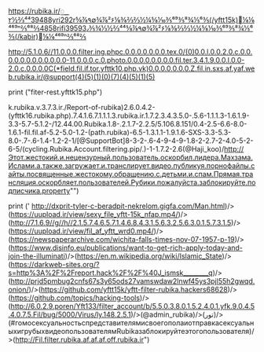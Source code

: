 https://rubika.ir/꯭۲‌½⅔⁴⁴39488yri292r⅝⅞۹∅¾⅞²۶⅛⅜⅔⅔½¼⅝⅒⅗⁶⁹⅗⁸¾⅕⁶⅗(/yftt15k)⅛َ⅙⁴⁶⁹ⁿ⅖⁶⁸⅖4858rifi39593٫⅗¾⅓½⅔⁴⁴⅝⅞۹∅¾⅞²۶⅛⅜⅔⅔½¼⅝⅒⅗⁶⁹⅗⁸¾⅕⁶⅗(/kabir)⅛َ⅙⁴⁶⁹ⁿ⅖⁶⁸⅖

http://5.1.0.6//11.0.0.0.filter.ing.phpc.0.0.0.0.0.0.0.tex.0/(0)0.0.l.0.0.2.0.c.0.0.0.0.0.0.0.0.0.0.0.0-11.0.0.0.c.0.photo.0.0.0.0.0.0.0.0.fil.ter.3.4.1.9.0.0.l.0.0-2.0.c.0.0.0.0C(*field.fil.if.tor.yfttk10.php.vk)0.0.0.0.0.0.0.Z.fil.in.sxs.af.yaf.web.rubika.ir/@support(4)(5)(1)(0)(7)(4)(5)(1)(5)

print ("fiter-rest.yfttk15.php")

k.rubika.v.3.7.3.ir./Report-of-rubika)2.6.0.4.2-(yfttk16.rubika.php).7.4.1.6.7.1.1.1.3.rubika.ir.1.7.2.3.4.3.5.0-.5.6-1.1.1.3-1.6.1.9-3.3-5.7-5.1.2-/12.44.00.Rubika.1.8-.2.1.7-2.2.5/5.106.8.151/0.4-2.5-6.6-8.0-1.6.1-fil.fil.af-5.2-5.0-1.2-(path.rubika)-6.5-1.3.1.1-1.9.1.6-SXS-3.3-5.3-8.0-.7-.6-1.4-1.2-2-1/[@SupportBot]8-3-2-.6-4-9-4-9-1.8-2-2.7-2-4.0-5-2-6-5/(cycling.Rubika.Account.filtering.pip/.)-1-1.7.2-2.6(@Haji_koo)/http://Этот.жестокий.и.нецензурный.пользователь.оскорбил.лидера.Махзама.Ислами.а.также.загружает.и.транслирует.видео.публикуя.порнофайлы.сайты.посвященные.жестокому.обращению.с.детьми.и.спам.Прямая.трансляция.оскорбляет.пользователей.Рубики.пожалуйста.заблокируйте.подписчика.property"")

print ('
http://dxprit-tyler-c-beradpit-nekrelom.gigfa.com/Man.html)/>(https://uupload.ir/view/sexy_file_yftt-15k_nfap.mp4/)/>(http://7.1.6.9//g//h//2.1.5.7.4.6.5.7.1.4.6.8.4.3.1.5.6.3.2.5.6.3.0.1.5.7.3.1.5)/>(https://uupload.ir/view/fil_af_yftt_wrd0.mp4/)/>(https://newspaperarchive.com/wichita-falls-times-nov-07-1957-p-19)/>(https://www.disinfo.eu/publications/want-to-get-rich-apply-today-and-join-the-illuminati)/>(https://en.m.wikipedia.org/wiki/Islamic_State)/>(https://darkweb-sites.org/?s=http%3A%2F%2Freport.hack%2F%2F%40J_ismsk________q)/>(http://prjd5pmbug2cnfs67s3y65ods27vamswdaw2lnwf45ys3pjl55h2gwqd.onion/)/>(https://github.com/yftt15k/yftt-filter-rubika.hackers68628)/>(https://github.com/topics/hacking-tools)/>(http://6.0.2.9.poren/Yft133/filter_account/b/5.5.0.3.8.0.1.5.2.4.0.1.yfk.9.0.4.5.4.0.7.5.Fil/bug/5000/Virus/ly.148.2.5.1)/>(@admin_rubika)/>(تور)/>(#гомосексуальностьспредставителямисвоегополаиотправкасексуальныхигрубыхвидеопользователямRubikaзаблокируйтеэтогопользователя)/>(http://Fil.filter.rubika.af.af.af.off.rubika.ir")
